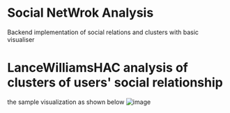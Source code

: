 # Social NetWrok Analysis
Backend implementation of social relations and clusters with basic visualiser

# LanceWilliamsHAC analysis of clusters of users' social relationship

the sample visualization as shown below
![image](https://user-images.githubusercontent.com/37000892/53711320-bd63e300-3e95-11e9-8cc9-51874ff87325.png)
